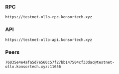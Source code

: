 ### RPC
```
https://testnet-ollo-rpc.konsortech.xyz
```

### API
```
https://testnet-ollo-api.konsortech.xyz
```

### Peers
```
76035e4e4afa5d7e560c57f27bb147504cf33dac@testnet-ollo.konsortech.xyz:11656
```
